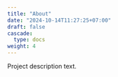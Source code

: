 ```yaml
---
title: "About"
date: "2024-10-14T11:27:25+07:00"
draft: false
cascade:
  type: docs
weight: 4
---
```


Project description text.
